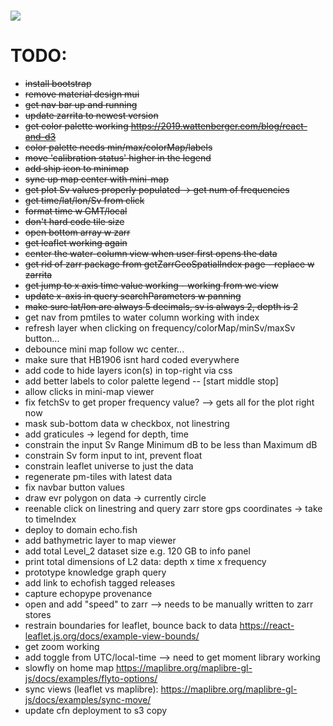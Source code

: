 <h1 href="https://git.io/typing-svg">
<img src="https://readme-typing-svg.herokuapp.com/?lines=EchoFish&size=24" />

# TODO:
 - ~~install bootstrap~~
 - ~~remove material design mui~~
 - ~~get nav bar up and running~~
 - ~~update zarrita to newest version~~
 - ~~get color palette working <https://2019.wattenberger.com/blog/react-and-d3>~~
 - ~~color palette needs min/max/colorMap/labels~~
 - ~~move 'calibration status' higher in the legend~~
 - ~~add ship icon to minimap~~
 - ~~sync up map center with mini-map~~
 - ~~get plot Sv values properly populated -> get num of frequencies~~
 - ~~get time/lat/lon/Sv from click~~
 - ~~format time w GMT/local~~
 - ~~don't hard code tile size~~
 - ~~open bottom array w zarr~~
 - ~~get leaflet working again~~
 - ~~center the water-column view when user first opens the data~~
 - ~~get rid of zarr package from getZarrGeoSpatialIndex page - replace w zarrita~~
 - ~~get jump to x axis time value working - working from wc view~~
 - ~~update x-axis in query searchParameters w panning~~
 - ~~make sure lat/lon are always 5 decimals, sv is always 2, depth is 2~~
 - get nav from pmtiles to water column working with index
 - refresh layer when clicking on frequency/colorMap/minSv/maxSv button...
 - debounce mini map follow wc center...
 - make sure that HB1906 isnt hard coded everywhere
 - add code to hide layers icon(s) in top-right via css
 - add better labels to color palette legend -- [start middle stop]
 - allow clicks in mini-map viewer
 - fix fetchSv to get proper frequency value? --> gets all for the plot right now
 - mask sub-bottom data w checkbox, not linestring
 - add graticules -> legend for depth, time
 - constrain the input Sv Range Minimum dB to be less than Maximum dB
 - constrain Sv form input to int, prevent float
 - constrain leaflet universe to just the data
 - regenerate pm-tiles with latest data
 - fix navbar button values
 - draw evr polygon on data -> currently circle
 - reenable click on linestring and query zarr store gps coordinates -> take to timeIndex
 - deploy to domain echo.fish
 - add bathymetric layer to map viewer
 - add total Level_2 dataset size e.g. 120 GB to info panel
 - print total dimensions of L2 data: depth x time x frequency
 - prototype knowledge graph query
 - add link to echofish tagged releases
 - capture echopype provenance
 - open and add "speed" to zarr --> needs to be manually written to zarr stores
 - restrain boundaries for leaflet, bounce back to data <https://react-leaflet.js.org/docs/example-view-bounds/>
 - get zoom working
 - add toggle from UTC/local-time --> need to get moment library working
 - slowfly on home map <https://maplibre.org/maplibre-gl-js/docs/examples/flyto-options/>
 - sync views (leaflet vs maplibre): https://maplibre.org/maplibre-gl-js/docs/examples/sync-move/
 - update cfn deployment to s3 copy